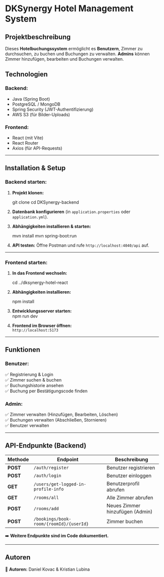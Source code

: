 # **DKSynergy Hotel Management System**

## **Projektbeschreibung**  
Dieses **Hotelbuchungssystem** ermöglicht es **Benutzern**, Zimmer zu durchsuchen, zu buchen und Buchungen zu verwalten. **Admins** können Zimmer hinzufügen, bearbeiten und Buchungen verwalten.  

## **Technologien**  
### **Backend:**  
- Java (Spring Boot)  
- PostgreSQL / MongoDB  
- Spring Security (JWT-Authentifizierung)  
- AWS S3 (für Bilder-Uploads)  

### **Frontend:**  
- React (mit Vite)  
- React Router  
- Axios (für API-Requests)  

---

## **Installation & Setup**  

### **Backend starten:**  
1. **Projekt klonen:**  

   git clone <repo-url>
   cd DKSynergy-backend

2. **Datenbank konfigurieren** (in `application.properties` oder `application.yml`).  
3. **Abhängigkeiten installieren & starten:**  
 
   mvn install
   mvn spring-boot:run

4. **API testen:** Öffne Postman und rufe `http://localhost:4040/api` auf.  

---

### **Frontend starten:**  
1. **In das Frontend wechseln:** 

   cd ../dksynergy-hotel-react
   
2. **Abhängigkeiten installieren:**  

   npm install

3. **Entwicklungsserver starten:**  
   npm run dev
4. **Frontend im Browser öffnen:**  
   `http://localhost:5173`  

---

## **Funktionen**  
### **Benutzer:**  
✅ Registrierung & Login  
✅ Zimmer suchen & buchen  
✅ Buchungshistorie ansehen  
✅ Buchung per Bestätigungscode finden  

### **Admin:**  
✅ Zimmer verwalten (Hinzufügen, Bearbeiten, Löschen)  
✅ Buchungen verwalten (Abschließen, Stornieren)  
✅ Benutzer verwalten  

---

## **API-Endpunkte (Backend)**  
| **Methode** | **Endpoint**               | **Beschreibung**             |
|------------|----------------------------|-----------------------------|
| **POST**   | `/auth/register`            | Benutzer registrieren       |
| **POST**   | `/auth/login`               | Benutzer einloggen          |
| **GET**    | `/users/get-logged-in-profile-info` | Benutzerprofil abrufen  |
| **GET**    | `/rooms/all`                | Alle Zimmer abrufen         |
| **POST**   | `/rooms/add`                | Neues Zimmer hinzufügen (Admin)  |
| **POST**   | `/bookings/book-room/{roomId}/{userId}` | Zimmer buchen |

➡️ **Weitere Endpunkte sind im Code dokumentiert.**  

---

## **Autoren**  
📌 **Autoren:** Daniel Kovac & Kristian Lubina
